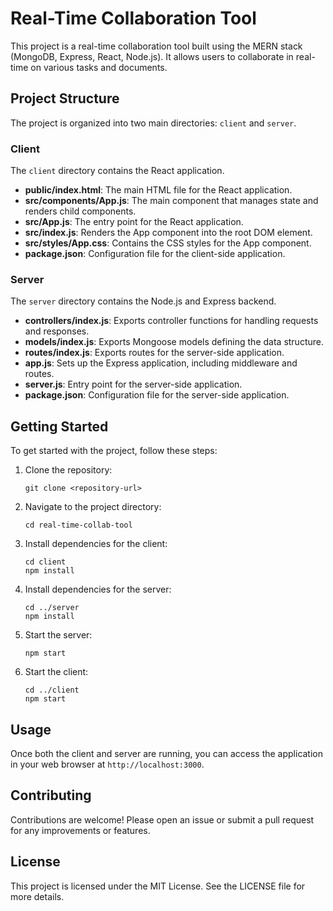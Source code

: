 # Real-Time Collaboration Tool

This project is a real-time collaboration tool built using the MERN stack (MongoDB, Express, React, Node.js). It allows users to collaborate in real-time on various tasks and documents.

## Project Structure

The project is organized into two main directories: `client` and `server`.

### Client

The `client` directory contains the React application.

- **public/index.html**: The main HTML file for the React application.
- **src/components/App.js**: The main component that manages state and renders child components.
- **src/App.js**: The entry point for the React application.
- **src/index.js**: Renders the App component into the root DOM element.
- **src/styles/App.css**: Contains the CSS styles for the App component.
- **package.json**: Configuration file for the client-side application.

### Server

The `server` directory contains the Node.js and Express backend.

- **controllers/index.js**: Exports controller functions for handling requests and responses.
- **models/index.js**: Exports Mongoose models defining the data structure.
- **routes/index.js**: Exports routes for the server-side application.
- **app.js**: Sets up the Express application, including middleware and routes.
- **server.js**: Entry point for the server-side application.
- **package.json**: Configuration file for the server-side application.

## Getting Started

To get started with the project, follow these steps:

1. Clone the repository:
   ```
   git clone <repository-url>
   ```

2. Navigate to the project directory:
   ```
   cd real-time-collab-tool
   ```

3. Install dependencies for the client:
   ```
   cd client
   npm install
   ```

4. Install dependencies for the server:
   ```
   cd ../server
   npm install
   ```

5. Start the server:
   ```
   npm start
   ```

6. Start the client:
   ```
   cd ../client
   npm start
   ```

## Usage

Once both the client and server are running, you can access the application in your web browser at `http://localhost:3000`.

## Contributing

Contributions are welcome! Please open an issue or submit a pull request for any improvements or features.

## License

This project is licensed under the MIT License. See the LICENSE file for more details.